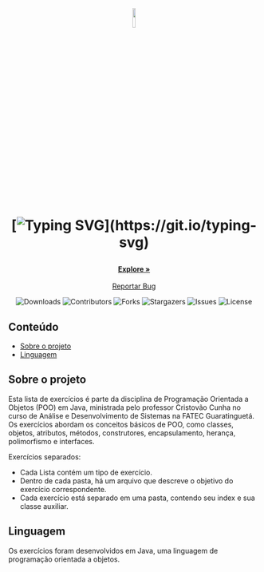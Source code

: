 <br/>
<p align="center">
  <h1 align="center">
<img src="https://www.vectorlogo.zone/logos/java/java-icon.svg" width="10%" /> <br>

[![Typing SVG](https://readme-typing-svg.herokuapp.com?font=Fira+Code&weight=600&size=30&duration=2000&pause=2000&color=000000&center=true&vCenter=true&width=800&height=90&lines=Programa%C3%A7%C3%A3o+Orientada+a+Objetos.;Exercicios+realizados+durante+o+curso.)](https://git.io/typing-svg)

</h1>
  <p align="center">
    <a href="https://github.com/eumotta/Java-Fatec-Exercises"><strong>Explore »</strong></a>
    <br/>
    <br/>
    <a href="https://github.com/eumotta/Java-Fatec-Exercises/issues">Reportar Bug</a>
  </p>
</p>

<div align="center">

![Downloads](https://img.shields.io/github/downloads/eumotta/Java-Fatec-Exercises/total) ![Contributors](https://img.shields.io/github/contributors/eumotta/Java-Fatec-Exercises?color=dark-green) ![Forks](https://img.shields.io/github/forks/eumotta/Java-Fatec-Exercises?style=social) ![Stargazers](https://img.shields.io/github/stars/eumotta/Java-Fatec-Exercises?style=social) ![Issues](https://img.shields.io/github/issues/eumotta/Java-Fatec-Exercises) ![License](https://img.shields.io/github/license/eumotta/Java-Fatec-Exercises) 

</div>

## Conteúdo

* [Sobre o projeto](#sobre-o-projeto)
* [Linguagem](#linguagem)

## Sobre o projeto

Esta lista de exercícios é parte da disciplina de Programação Orientada a Objetos (POO) em Java, ministrada pelo professor Cristovão Cunha no curso de Análise e Desenvolvimento de Sistemas na FATEC Guaratinguetá. Os exercícios abordam os conceitos básicos de POO, como classes, objetos, atributos, métodos, construtores, encapsulamento, herança, polimorfismo e interfaces.

Exercícios separados:

* Cada Lista contém um tipo de exercício.
* Dentro de cada pasta, há um arquivo que descreve o objetivo do exercício correspondente.
* Cada exercício está separado em uma pasta, contendo seu index e sua classe auxiliar.

## Linguagem

Os exercícios foram desenvolvidos em Java, uma linguagem de programação orientada a objetos.


